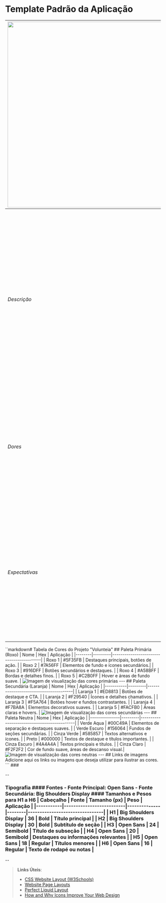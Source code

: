 # Template Padrão da Aplicação

| <img src="https://github.com/user-attachments/assets/9b396aa0-9dd7-4849-8203-a9c9af491bb2" width="600" /> | *Nome:* João Pedro Martins  <br> *Idade:* 35 anos  <br> *Profissão:* Engenheiro Ambiental  <br> *Localização:* Curitiba, Brasil  <br> *Formação:* Graduação em Engenharia Ambiental  <br> *Objetivo:* Organizar mutirões para reflorestamento e recuperação de áreas degradadas |
|-------------------------------------|--------------------------------------------------------------------------------------------------------------------------------------------------------------------------------------------------------------------------------------------------------------------------------------------------------------------------------|
| *Descrição*                       | João Pedro é um engenheiro ambiental dedicado que trabalha em uma empresa de consultoria ecológica. Apaixonado por conservação ambiental, ele deseja mobilizar pessoas em torno de projetos de reflorestamento e recuperação de áreas afetadas por desastres naturais. Ele busca formas eficientes de engajar voluntários e atrair patrocinadores para seus projetos. |
| *Dores*                           | João enfrenta dificuldades para encontrar uma plataforma que facilite a organização e divulgação de seus projetos. Ele também tem dificuldades em atrair voluntários comprometidos e em conseguir patrocínios suficientes para cobrir os custos das operações.                                                                                                               |
| *Expectativas*                    | João espera encontrar uma plataforma que ofereça ferramentas práticas para organizar e divulgar seus mutirões. Ele deseja um sistema que permita o cadastro de patrocinadores e a gestão de recursos de forma transparente e eficiente, garantindo o sucesso de suas ações.                                                                                               |

``markdown# Tabela de Cores do Projeto "Volunteia" ## Paleta Primária (Roxo) | Nome | Hex | Aplicação | |--------|---------|------------------------------------------| | Roxo 1 | #5F35FB | Destaques principais, botões de ação. | | Roxo 2 | #7A56FF | Elementos de fundo e ícones secundários.| | Roxo 3 | #916DFF | Botões secundários e destaques. | | Roxo 4 | #A58BFF | Bordas e detalhes finos. | | Roxo 5 | #C2B0FF | Hover e áreas de fundo suave. | ![Imagem de visualização das cores primárias](#) --- ## Paleta Secundária (Laranja) | Nome | Hex | Aplicação | |-----------|---------|----------------------------------------| | Laranja 1 | #ED8813 | Botões de destaque e CTA. | | Laranja 2 | #F29540 | Ícones e detalhes chamativos. | | Laranja 3 | #F5A764 | Botões hover e fundos contrastantes. | | Laranja 4 | #F7BA8A | Elementos decorativos suaves. | | Laranja 5 | #FACFB0 | Áreas claras e hovers. | ![Imagem de visualização das cores secundárias](#) --- ## Paleta Neutra | Nome | Hex | Aplicação | |---------------|---------|---------------------------------------------| | Verde Aqua | #00C49A | Elementos de separação e destaques suaves. | | Verde Escuro | #156064 | Fundos de seções secundárias. | | Cinza Verde | #585857 | Textos alternativos e ícones. | | Preto | #000000 | Textos de destaque e títulos importantes. | | Cinza Escuro | #4A4A4A | Textos principais e títulos. | | Cinza Claro | #F2F2F2 | Cor de fundo suave, áreas de descanso visual.| ![Imagem de visualização das cores neutras](#) --- ## Links de imagens Adicione aqui os links ou imagens que deseja utilizar para ilustrar as cores. ``` ###

--

### Tipografia #### Fontes - **Fonte Principal:** Open Sans - **Fonte Secundária:** Big Shoulders Display #### Tamanhos e Pesos para H1 a H6 | Cabeçalho | Fonte | Tamanho (px) | Peso | Aplicação | |-----------|--------------------------|--------------|--------|--------------------------------| | H1 | Big Shoulders Display | 36 | Bold | Título principal | | H2 | Big Shoulders Display | 30 | Bold | Subtítulo de seção | | H3 | Open Sans | 24 | Semibold | Título de subseção | | H4 | Open Sans | 20 | Semibold | Destaques ou informações relevantes | | H5 | Open Sans | 18 | Regular | Títulos menores | | H6 | Open Sans | 16 | Regular | Texto de rodapé ou notas | ###

--

> **Links Úteis**:
>
> - [CSS Website Layout (W3Schools)](https://www.w3schools.com/css/css_website_layout.asp)
> - [Website Page Layouts](http://www.cellbiol.com/bioinformatics_web_development/chapter-3-your-first-web-page-learning-html-and-css/website-page-layouts/)
> - [Perfect Liquid Layout](https://matthewjamestaylor.com/perfect-liquid-layouts)
> - [How and Why Icons Improve Your Web Design](https://usabilla.com/blog/how-and-why-icons-improve-you-web-design/)
